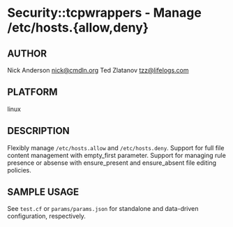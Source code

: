 # Security::tcpwrappers - Manage /etc/hosts.{allow,deny}
## AUTHOR
Nick Anderson <nick@cmdln.org>
Ted Zlatanov <tzz@lifelogs.com>

## PLATFORM
linux

## DESCRIPTION
Flexibly manage `/etc/hosts.allow` and `/etc/hosts.deny`.
Support for full file content management with empty_first parameter.
Support for managing rule presence or absense with ensure_present and
ensure_absent file editing policies.

## SAMPLE USAGE

See `test.cf` or `params/params.json` for standalone and data-driven configuration, respectively.

